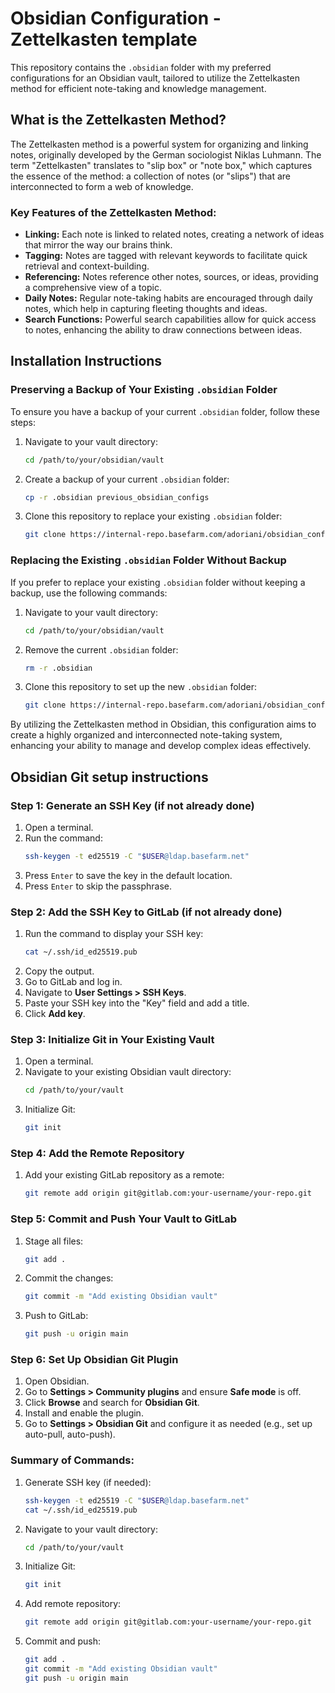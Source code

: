# Obsidian Configuration - Zettelkasten template

This repository contains the `.obsidian` folder with my preferred configurations for an Obsidian vault, tailored to utilize the Zettelkasten method for efficient note-taking and knowledge management.

## What is the Zettelkasten Method?

The Zettelkasten method is a powerful system for organizing and linking notes, originally developed by the German sociologist Niklas Luhmann. The term "Zettelkasten" translates to "slip box" or "note box," which captures the essence of the method: a collection of notes (or "slips") that are interconnected to form a web of knowledge.

### Key Features of the Zettelkasten Method:

- **Linking:** Each note is linked to related notes, creating a network of ideas that mirror the way our brains think.
- **Tagging:** Notes are tagged with relevant keywords to facilitate quick retrieval and context-building.
- **Referencing:** Notes reference other notes, sources, or ideas, providing a comprehensive view of a topic.
- **Daily Notes:** Regular note-taking habits are encouraged through daily notes, which help in capturing fleeting thoughts and ideas.
- **Search Functions:** Powerful search capabilities allow for quick access to notes, enhancing the ability to draw connections between ideas.

## Installation Instructions

### Preserving a Backup of Your Existing `.obsidian` Folder

To ensure you have a backup of your current `.obsidian` folder, follow these steps:

1. Navigate to your vault directory:
    ```bash
    cd /path/to/your/obsidian/vault
    ```
2. Create a backup of your current `.obsidian` folder:
    ```bash
    cp -r .obsidian previous_obsidian_configs
    ```
3. Clone this repository to replace your existing `.obsidian` folder:
    ```bash
    git clone https://internal-repo.basefarm.com/adoriani/obsidian_config.git .obsidian
    ```

### Replacing the Existing `.obsidian` Folder Without Backup

If you prefer to replace your existing `.obsidian` folder without keeping a backup, use the following commands:

1. Navigate to your vault directory:
    ```bash
    cd /path/to/your/obsidian/vault
    ```
2. Remove the current `.obsidian` folder:
    ```bash
    rm -r .obsidian
    ```
3. Clone this repository to set up the new `.obsidian` folder:
    ```bash
    git clone https://internal-repo.basefarm.com/adoriani/obsidian_config.git .obsidian
    ```

By utilizing the Zettelkasten method in Obsidian, this configuration aims to create a highly organized and interconnected note-taking system, enhancing your ability to manage and develop complex ideas effectively.


## Obsidian Git setup instructions

### Step 1: Generate an SSH Key (if not already done)
1. Open a terminal.
2. Run the command:
   ```sh
   ssh-keygen -t ed25519 -C "$USER@ldap.basefarm.net"
   ```
3. Press `Enter` to save the key in the default location.
4. Press `Enter` to skip the passphrase.

### Step 2: Add the SSH Key to GitLab (if not already done)
1. Run the command to display your SSH key:
   ```sh
   cat ~/.ssh/id_ed25519.pub
   ```
2. Copy the output.
3. Go to GitLab and log in.
4. Navigate to **User Settings > SSH Keys**.
5. Paste your SSH key into the "Key" field and add a title.
6. Click **Add key**.

### Step 3: Initialize Git in Your Existing Vault
1. Open a terminal.
2. Navigate to your existing Obsidian vault directory:
   ```sh
   cd /path/to/your/vault
   ```
3. Initialize Git:
   ```sh
   git init
   ```

### Step 4: Add the Remote Repository
1. Add your existing GitLab repository as a remote:
   ```sh
   git remote add origin git@gitlab.com:your-username/your-repo.git
   ```

### Step 5: Commit and Push Your Vault to GitLab
1. Stage all files:
   ```sh
   git add .
   ```
2. Commit the changes:
   ```sh
   git commit -m "Add existing Obsidian vault"
   ```
3. Push to GitLab:
   ```sh
   git push -u origin main
   ```

### Step 6: Set Up Obsidian Git Plugin
1. Open Obsidian.
2. Go to **Settings > Community plugins** and ensure **Safe mode** is off.
3. Click **Browse** and search for **Obsidian Git**.
4. Install and enable the plugin.
5. Go to **Settings > Obsidian Git** and configure it as needed (e.g., set up auto-pull, auto-push).

### Summary of Commands:
1. Generate SSH key (if needed):
   ```sh
   ssh-keygen -t ed25519 -C "$USER@ldap.basefarm.net"
   cat ~/.ssh/id_ed25519.pub
   ```
2. Navigate to your vault directory:
   ```sh
   cd /path/to/your/vault
   ```
3. Initialize Git:
   ```sh
   git init
   ```
4. Add remote repository:
   ```sh
   git remote add origin git@gitlab.com:your-username/your-repo.git
   ```
5. Commit and push:
   ```sh
   git add .
   git commit -m "Add existing Obsidian vault"
   git push -u origin main
   ```

